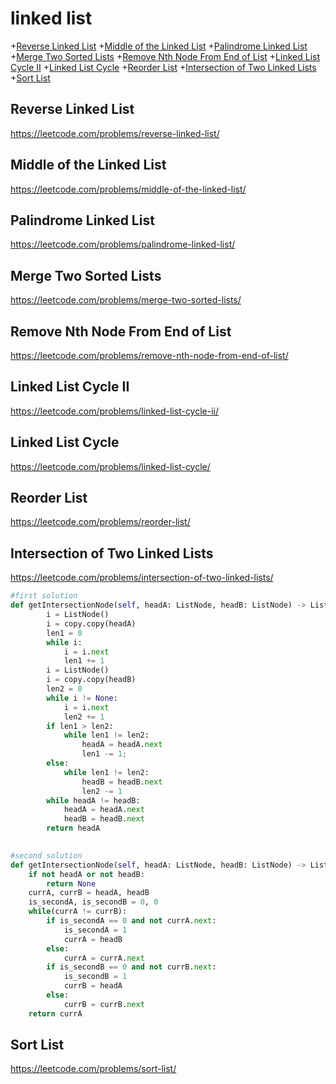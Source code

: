 # linked list
+[Reverse Linked List](#reverse-linked-list)
+[Middle of the Linked List](#middle-of-the-linked-list)
+[Palindrome Linked List](#palindrome-linked-list)
+[Merge Two Sorted Lists](#merge-two-sorted-lists)
+[Remove Nth Node From End of List](#remove-nth-node-from-end-of-list)
+[Linked List Cycle II](#linked-list-cycle-ii)
+[Linked List Cycle](#linked-list-cycle)
+[Reorder List](#reorder-list)
+[Intersection of Two Linked Lists](#intersection-of-two-linked-lists)
+[Sort List](#sort-list)
## Reverse Linked List
https://leetcode.com/problems/reverse-linked-list/

## Middle of the Linked List
https://leetcode.com/problems/middle-of-the-linked-list/

## Palindrome Linked List
https://leetcode.com/problems/palindrome-linked-list/

## Merge Two Sorted Lists
https://leetcode.com/problems/merge-two-sorted-lists/

## Remove Nth Node From End of List
https://leetcode.com/problems/remove-nth-node-from-end-of-list/

## Linked List Cycle II
https://leetcode.com/problems/linked-list-cycle-ii/

## Linked List Cycle
https://leetcode.com/problems/linked-list-cycle/

## Reorder List
https://leetcode.com/problems/reorder-list/

## Intersection of Two Linked Lists
https://leetcode.com/problems/intersection-of-two-linked-lists/

```python
#first solution
def getIntersectionNode(self, headA: ListNode, headB: ListNode) -> ListNode:
        i = ListNode()
        i = copy.copy(headA)
        len1 = 0
        while i:
            i = i.next
            len1 += 1
        i = ListNode()
        i = copy.copy(headB)
        len2 = 0
        while i != None:
            i = i.next
            len2 += 1
        if len1 > len2:
            while len1 != len2:
                headA = headA.next
                len1 -= 1;
        else:
            while len1 != len2:
                headB = headB.next
                len2 -= 1
        while headA != headB:
            headA = headA.next
            headB = headB.next
        return headA
 

#second solution
def getIntersectionNode(self, headA: ListNode, headB: ListNode) -> ListNode:
    if not headA or not headB:
        return None
    currA, currB = headA, headB
    is_secondA, is_secondB = 0, 0
    while(currA != currB):
        if is_secondA == 0 and not currA.next:
            is_secondA = 1
            currA = headB
        else:
            currA = currA.next
        if is_secondB == 0 and not currB.next:
            is_secondB = 1
            currB = headA
        else:
            currB = currB.next
    return currA


```

## Sort List
https://leetcode.com/problems/sort-list/












